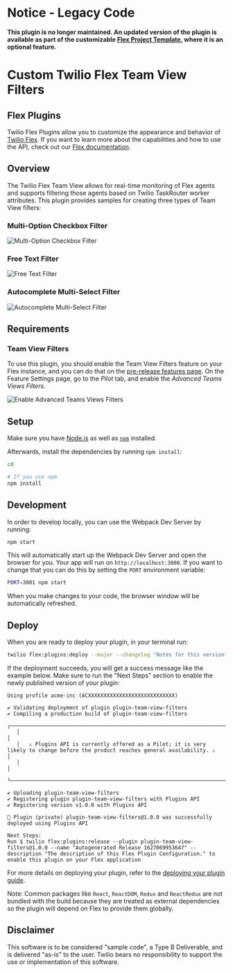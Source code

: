 # Notice - Legacy Code

**This plugin is no longer maintained. An updated version of the plugin is available as part of the customizable [Flex Project Template](https://github.com/twilio-professional-services/flex-project-template), where it is an optional feature.**

# Custom Twilio Flex Team View Filters

## Flex Plugins
Twilio Flex Plugins allow you to customize the appearance and behavior of [Twilio Flex](https://www.twilio.com/flex). If you want to learn more about the capabilities and how to use the API, check out our [Flex documentation](https://www.twilio.com/docs/flex).

## Overview
The Twilio Flex Team View allows for real-time monitoring of Flex agents and supports filtering those agents based on Twilio TaskRouter worker attributes. This plugin provides samples for creating three types of Team View filters:

### Multi-Option Checkbox Filter
![Multi-Option Checkbox Filter](images/multi-option-checkbox-filter.png)

### Free Text Filter
![Free Text Filter](images/free-text-filter.png)

### Autocomplete Multi-Select Filter
![Autocomplete Multi-Select Filter](images/autocomplete-multi-select-filter.png)

## Requirements

### Team View Filters

To use this plugin, you should enable the Team View Filters feature on your Flex instance, and you can do that on the [pre-release features page](https://flex.twilio.com/admin/features/). On the Feature Settings page, go to the _Pilot_ tab, and enable the _Advanced Teams Views Filters_.

![Enable Advanced Teams Views Filters](images/enable-advanced-teams-views-fitlers.gif)

## Setup

Make sure you have [Node.js](https://nodejs.org) as well as [`npm`](https://npmjs.com) installed.

Afterwards, install the dependencies by running `npm install`:

```bash
cd 

# If you use npm
npm install
```

## Development

In order to develop locally, you can use the Webpack Dev Server by running:

```bash
npm start
```

This will automatically start up the Webpack Dev Server and open the browser for you. Your app will run on `http://localhost:3000`. If you want to change that you can do this by setting the `PORT` environment variable:

```bash
PORT=3001 npm start
```

When you make changes to your code, the browser window will be automatically refreshed.

## Deploy

When you are ready to deploy your plugin, in your terminal run:

```bash
twilio flex:plugins:deploy --major --changelog "Notes for this version"
```

If the deployment succeeds, you will get a success message like the example below. Make sure to run the "Next Steps" section to enable the newly published version of your plugin:

```
Using profile acme-inc (ACXXXXXXXXXXXXXXXXXXXXXXXXXXXX)

✔ Validating deployment of plugin plugin-team-view-filters
✔ Compiling a production build of plugin-team-view-filters
   ┌───────────────────────────────────────────────────────────────────────────────────────────────────────────────────────────────────┐
   │                                                                                                                                   │
   │   ⚠ Plugins API is currently offered as a Pilot; it is very likely to change before the product reaches general availability. ⚠   │
   │                                                                                                                                   │
   └───────────────────────────────────────────────────────────────────────────────────────────────────────────────────────────────────┘

✔ Uploading plugin-team-view-filters
✔ Registering plugin plugin-team-view-filters with Plugins API
✔ Registering version v1.0.0 with Plugins API

🚀 Plugin (private) plugin-team-view-filters@1.0.0 was successfully deployed using Plugins API

Next Steps:
Run $ twilio flex:plugins:release --plugin plugin-team-view-filters@1.0.0 --name "Autogenerated Release 1627069953647" --description "The description of this Flex Plugin Configuration." to enable this plugin on your Flex application

```

For more details on deploying your plugin, refer to the [deploying your plugin guide](https://www.twilio.com/docs/flex/developer/plugins/cli/deploy-and-release).

Note: Common packages like `React`, `ReactDOM`, `Redux` and `ReactRedux` are not bundled with the build because they are treated as external dependencies so the plugin will depend on Flex to provide them globally.

## Disclaimer
This software is to be considered "sample code", a Type B Deliverable, and is delivered "as-is" to the user. Twilio bears no responsibility to support the use or implementation of this software.
